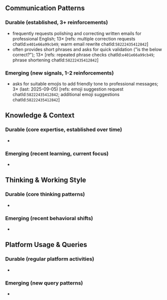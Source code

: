 ## Communication Patterns
### Durable (established, 3+ reinforcements)
- frequently requests polishing and correcting written emails for professional English; 13× [refs: multiple correction requests chatId:`e401e66a99cb49`; warm email rewrite chatId:`58222435412842`]
- often provides short phrases and asks for quick validation ("is the below correct?"); 13× [refs: repeated phrase checks chatId:`e401e66a99cb49`; phrase shortening chatId:`58222435412842`]

### Emerging (new signals, 1-2 reinforcements)
- asks for suitable emojis to add friendly tone to professional messages; 3× (last: 2025-09-05) [refs: emoji suggestion request chatId:`58222435412842`; additional emoji suggestions chatId:`58222435412842`]

## Knowledge & Context
### Durable (core expertise, established over time)
-

### Emerging (recent learning, current focus)
-

## Thinking & Working Style
### Durable (core thinking patterns)
-

### Emerging (recent behavioral shifts)
-

## Platform Usage & Queries
### Durable (regular platform activities)
-

### Emerging (new query patterns)
-